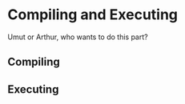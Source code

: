 # Compiling and Executing

Umut or Arthur, who wants to do this part?

## Compiling

## Executing



